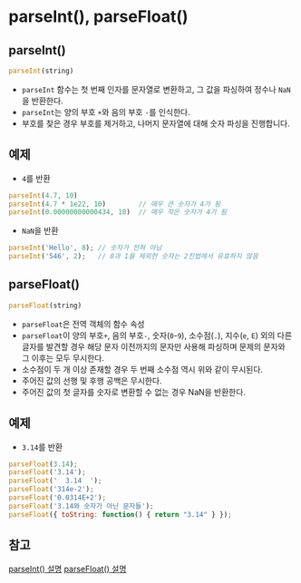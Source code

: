 # parseInt(), parseFloat()

## parseInt()
```JavaScript
parseInt(string)
```
- ```parseInt``` 함수는 첫 번째 인자를 문자열로 변환하고, 그 값을 파싱하여 정수나 ```NaN```을 반환한다.
- ```parseInt```는 양의 부호 ```+```와 음의 부호 ```-```를 인식한다. 
- 부호를 찾은 경우 부호를 제거하고, 나머지 문자열에 대해 숫자 파싱을 진행합니다.

## 예제
- ```4```를 반환
```JavaScript
parseInt(4.7, 10)
parseInt(4.7 * 1e22, 10)        // 매우 큰 숫자가 4가 됨
parseInt(0.00000000000434, 10)  // 매우 작은 숫자가 4가 됨
```

- ```NaN```을 반환
```JavaScript
parseInt('Hello', 8); // 숫자가 전혀 아님
parseInt('546', 2);   // 0과 1을 제외한 숫자는 2진법에서 유효하지 않음
```


## parseFloat()
```JavaScript
parseFloat(string)
```
- ```parseFloat```은 전역 객체의 함수 속성
- ```parseFloat```이 양의 부호```+```, 음의 부호```-```, 숫자(```0```-```9```), 소수점(```.```), 지수(```e```, ```E```) 외의 다른 글자를 발견할 경우 해당 문자 이전까지의 문자만 사용해 파싱하며 문제의 문자와 그 이후는 모두 무시한다.
- 소수점이 두 개 이상 존재할 경우 두 번째 소수점 역시 위와 같이 무시된다.
- 주어진 값의 선행 및 후행 공백은 무시한다.
- 주어진 값의 첫 글자를 숫자로 변환할 수 없는 경우 NaN을 반환한다.

## 예제
- ```3.14```를 반환
```JavaScript
parseFloat(3.14);
parseFloat('3.14');
parseFloat('  3.14  ');
parseFloat('314e-2');
parseFloat('0.0314E+2');
parseFloat('3.14와 숫자가 아닌 문자들');
parseFloat({ toString: function() { return "3.14" } });
```

## 참고
[parseInt() 설명](https://developer.mozilla.org/ko/docs/Web/JavaScript/Reference/Global_Objects/parseInt)
[parseFloat() 설명](https://developer.mozilla.org/ko/docs/Web/JavaScript/Reference/Global_Objects/parseFloat)
